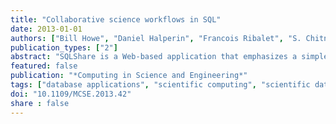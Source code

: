 ```yaml
---
title: "Collaborative science workflows in SQL"
date: 2013-01-01
authors: ["Bill Howe", "Daniel Halperin", "Francois Ribalet", "S. Chitnis", "E.Virginia Armbrust"]
publication_types: ["2"]
abstract: "SQLShare is a Web-based application that emphasizes a simple upload-query-share protocol over conventional database design and uses ad hoc interactive query over general-purpose programming. Here, a case study examines the use of SQLShare as an alternative to script-based scientific workflows for a project in observational biological oceanography. © 1999-2011 IEEE."
featured: false
publication: "*Computing in Science and Engineering*"
tags: ["database applications", "scientific computing", "scientific databases", "workflow management"]
doi: "10.1109/MCSE.2013.42"
share : false
---
```


